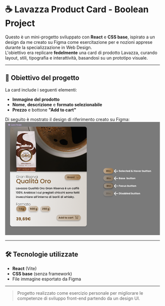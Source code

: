# ☕ Lavazza Product Card - Boolean Project

Questo è un mini-progetto sviluppato con **React** e **CSS base**, ispirato a un design da me creato su Figma come esercitazione per e nozioni apprese durante la specializzazione in Web Design.  
L'obiettivo era replicare **fedelmente** una card di prodotto Lavazza, curando layout, stili, tipografia e interattività, basandosi su un prototipo visuale.

---

## 🎯 Obiettivo del progetto

La card include i seguenti elementi:  
- **Immagine del prodotto**  
- **Nome**, **descrizione** e **formato selezionabile**  
- **Prezzo** e bottone **"Add to cart"**

Di seguito è mostrato il design di riferimento creato su Figma:  
![Goal della card](./src/assets/screenshot-card-goal.png)

---

## 🛠️ Tecnologie utilizzate

- **React** (Vite)
- **CSS base** (senza framework)
- File immagine esportato da Figma

---


> Progetto realizzato come esercizio personale per migliorare le competenze di sviluppo front-end partendo da un design UI.
